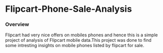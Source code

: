 # Flipcart-Phone-Sale-Analysis

### Overview

Flipcart had very nice offers on mobiles phones and hence this is a simple project of analysis of Flipcart mobile data.This project was done to find some intresting insights on mobile phones listed by flipcart for sale.

